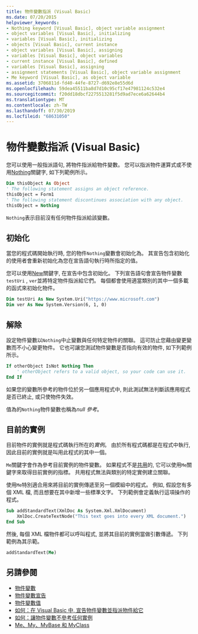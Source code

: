 ```yaml
---
title: 物件變數指派 (Visual Basic)
ms.date: 07/20/2015
helpviewer_keywords:
- Nothing keyword [Visual Basic], object variable assignment
- object variables [Visual Basic], initializing
- variables [Visual Basic], initializing
- objects [Visual Basic], current instance
- object variables [Visual Basic], assigning
- variables [Visual Basic], object variables
- current instance [Visual Basic], defined
- variables [Visual Basic], assigning
- assignment statements [Visual Basic], object variable assignment
- Me keyword [Visual Basic], as object variable
ms.assetid: 3706811d-fd40-44fe-8727-d692e8e55d6d
ms.openlocfilehash: 59dea45511ba8d7d10c95cf17e47981124c532e4
ms.sourcegitcommit: f20dd18dbcf2275513281f5d9ad7ece6a62644b4
ms.translationtype: MT
ms.contentlocale: zh-TW
ms.lasthandoff: 07/30/2019
ms.locfileid: "68631050"
---
```

# <a name="object-variable-assignment-visual-basic"></a>物件變數指派 (Visual Basic)

您可以使用一般指派語句, 將物件指派給物件變數。 您可以指派物件運算式或不使用[Nothing](../../../../visual-basic/language-reference/nothing.md)關鍵字, 如下列範例所示。

```vb
Dim thisObject As Object
' The following statement assigns an object reference.
thisObject = Form1
' The following statement discontinues association with any object.
thisObject = Nothing
```

`Nothing`表示目前沒有任何物件指派給該變數。

## <a name="initialization"></a>初始化

當您的程式碼開始執行時, 您的物件`Nothing`變數會初始化為。 其宣告包含初始化的使用者會重新初始化為您在宣告語句執行時所指定的值。

您可以使用[New](../../../../visual-basic/language-reference/operators/new-operator.md)關鍵字, 在宣告中包含初始化。 下列宣告語句會宣告物件變數`testUri` , `ver`並將特定物件指派給它們。 每個都會使用適當類別的其中一個多載的函式來初始化物件。

```vb
Dim testUri As New System.Uri("https://www.microsoft.com")
Dim ver As New System.Version(6, 1, 0)
```

## <a name="disassociation"></a>解除

設定物件變數以`Nothing`中止變數與任何特定物件的關聯。 這可防止您藉由變更變數而不小心變更物件。 它也可讓您測試物件變數是否指向有效的物件, 如下列範例所示。

```vb
If otherObject IsNot Nothing Then
    ' otherObject refers to a valid object, so your code can use it.
End If
```

如果您的變數所參考的物件位於另一個應用程式中, 則此測試無法判斷該應用程式是否已終止, 或只使物件失效。

值為的`Nothing`物件變數也稱為*null 參考*。

## <a name="current-instance"></a>目前的實例

目前物件的實例就是程式碼執行所在的*實例*。 由於所有程式碼都是在程式中執行, 因此目前的實例就是叫用此程式的其中一個。

`Me`關鍵字會作為參考目前實例的物件變數。 如果程式不是[共用](../../../../visual-basic/language-reference/modifiers/shared.md)的, 它可以使用`Me`關鍵字來取得目前實例的指標。 共用程式無法與類別的特定實例建立關聯。

使用`Me`特別適合用來將目前的實例傳遞至另一個模組中的程式。 例如, 假設您有多個 XML 檔, 而且想要在其中新增一些標準文字。 下列範例會定義執行這項操作的程式。

```vb
Sub addStandardText(XmlDoc As System.Xml.XmlDocument)
    XmlDoc.CreateTextNode("This text goes into every XML document.")
End Sub
```

然後, 每個 XML 檔物件都可以呼叫程式, 並將其目前的實例當做引數傳遞。 下列範例為其示範。

```vb
addStandardText(Me)
```

## <a name="see-also"></a>另請參閱

- [物件變數](../../../../visual-basic/programming-guide/language-features/variables/object-variables.md)
- [物件變數宣告](../../../../visual-basic/programming-guide/language-features/variables/object-variable-declaration.md)
- [物件變數值](../../../../visual-basic/programming-guide/language-features/variables/object-variable-values.md)
- [如何：在 Visual Basic 中, 宣告物件變數並指派物件給它](../../../../visual-basic/programming-guide/language-features/variables/how-to-declare-an-object-variable-and-assign-an-object-to-it.md)
- [如何：讓物件變數不參考任何實例](../../../../visual-basic/programming-guide/language-features/variables/how-to-make-an-object-variable-not-refer-to-any-instance.md)
- [Me、My、MyBase 和 MyClass](../../../../visual-basic/programming-guide/program-structure/me-my-mybase-and-myclass.md)
